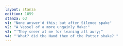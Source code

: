 ```yaml
---
layout: stanza
edition: 1859
stanza: 63
v1: "None answer'd this; but after Silence spake"
v2: "A Vessel of a more ungainly Make:"
v3: "⁠'They sneer at me for leaning all awry;"
v4: "'What? did the Hand then of the Potter shake?'"
---
```

